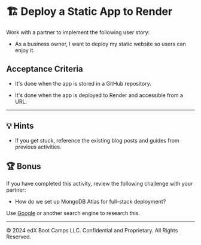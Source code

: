 # 🏗️ Deploy a Static App to Render

Work with a partner to implement the following user story:

* As a business owner, I want to deploy my static website so users can enjoy it.

## Acceptance Criteria

* It's done when the app is stored in a GitHub repository.

* It's done when the app is deployed to Render and accessible from a URL.

---

## 💡 Hints

* If you get stuck, reference the existing blog posts and guides from previous activities.

## 🏆 Bonus

If you have completed this activity, review the following challenge with your partner:

* How do we set up MongoDB Atlas for full-stack deployment?

Use [Google](https://www.google.com) or another search engine to research this.

---

© 2024 edX Boot Camps LLC. Confidential and Proprietary. All Rights Reserved.
